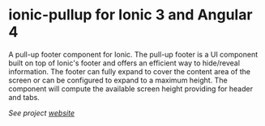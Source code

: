 # ionic-pullup for Ionic 3 and Angular 4

A pull-up footer component for Ionic. The pull-up footer is a UI component built on top of Ionic's footer and offers an efficient way to hide/reveal information. The footer can fully expand to cover the content area of the screen or can be configured to expand to a maximum height. 
The component will compute the available screen height providing for header and tabs.

*See project [website](http://arielfaur.github.io/ionic-pullup)*

